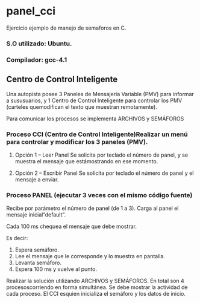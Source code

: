 # panel_cci

Ejercicio ejemplo de manejo de semaforos en C.

### S.O utilizado: Ubuntu.

### Compilador: gcc-4.1

## Centro de Control Inteligente

Una autopista posee 3 Paneles de Mensajería Variable (PMV) para informar a sususuarios, y 1 Centro de Control Inteligente para controlar los PMV (carteles quemodifican el texto que muestran remotamente).

Para comunicar los procesos se implementa ARCHIVOS y SEMÁFOROS

### Proceso CCI (Centro de Control Inteligente)Realizar un menú para controlar y modificar los 3 paneles (PMV).

1. Opción 1 – Leer Panel
   Se solicita por teclado el número de panel, y se muestra el mensaje que estámostrando en ese momento.
   
3. Opción 2 – Escribir Panel
   Se solicita por teclado el número de panel y el mensaje a enviar.

### Proceso PANEL (ejecutar 3 veces con el mismo código fuente)

Recibe por parámetro el número de panel (de 1 a 3). Carga al panel el mensaje inicial“default”.

Cada 100 ms chequea el mensaje que debe mostrar. 

Es decir:
1. Espera semáforo.
2. Lee el mensaje que le corresponde y lo muestra en pantalla.
3. Levanta semáforo.
4. Espera 100 ms y vuelve al punto.

Realizar la solución utilizando ARCHIVOS y SEMÁFOROS. En total son 4 procesoscorriendo en forma simultánea. Se debe mostrar la actividad de cada proceso. El CCI esquien inicializa el semáforo y los datos de inicio.
